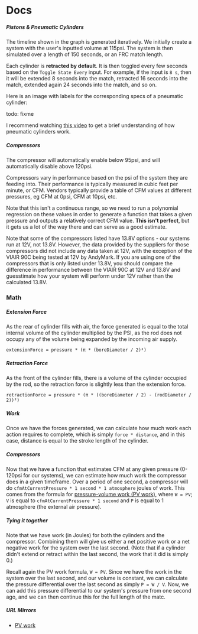 # Docs

##### Pistons & Pneumatic Cylinders

The timeline shown in the graph is generated iteratively. We initially create a system with the user's inputted volume at 115psi. The system is then simulated over a length of 150 seconds, or an FRC match length.

Each cylinder is **retracted by default**. It is then toggled every few seconds based on the `Toggle State Every` input. For example, if the input is `8 s`, then it will be extended 8 seconds into the match, retracted 16 seconds into the match, extended again 24 seconds into the match, and so on.

Here is an image with labels for the corresponding specs of a pneumatic cylinder:

todo: fixme

I recommend watching [this video](https://www.youtube.com/watch?v=R-OBtVCPjMc) to get a brief understanding of how pneumatic cylinders work.

##### Compressors

The compressor will automatically enable below 95psi, and will automatically disable above 120psi.

Compressors vary in performance based on the psi of the system they are feeding into. Their performance is typically measured in cubic feet per minute, or CFM. Vendors typically provide a table of CFM values at different pressures, eg CFM at 0psi, CFM at 10psi, etc.

Note that this isn't a continuous range, so we need to run a polynomial regression on these values in order to generate a function that takes a given pressure and outputs a relatively correct CFM value. **This isn't perfect**, but it gets us a lot of the way there and can serve as a good estimate.

Note that some of the compressors listed have 13.8V options - our systems run at 12V, not 13.8V. However, the data provided by the suppliers for those compressors did not include any data taken at 12V, with the exception of the VIAIR 90C being tested at 12V by AndyMark. If you are using one of the compressors that is only listed under 13.8V, you should compare the difference in performance between the VIAIR 90C at 12V and 13.8V and guesstimate how your system will perform under 12V rather than the calculated 13.8V.

### Math

##### Extension Force

As the rear of cylinder fills with air, the force generated is equal to the total internal volume of the cylinder multiplied by the PSI, as the rod does not occupy any of the volume being expanded by the incoming air supply.

```
extensionForce = pressure * (π * (boreDiameter / 2)²)
```

##### Retraction Force

As the front of the cylinder fills, there is a volume of the cylinder occupied by the rod, so the retraction force is slightly less than the extension force.

```
retractionForce = pressure * (π * ((boreDiameter / 2) - (rodDiameter / 2))²)
```

##### Work

Once we have the forces generated, we can calculate how much work each action requires to complete, which is simply `force * distance`, and in this case, distance is equal to the stroke length of the cylinder.

##### Compressors

Now that we have a function that estimates CFM at any given pressure (0-120psi for our systems), we can estimate how much work the compressor does in a given timeframe. Over a period of one second, a compressor will do `cfmAtCurrentPressure * 1 second * 1 atmosphere` joules of work. This comes from the formula for [pressure-volume work (PV work)](https://www.khanacademy.org/science/ap-chemistry/thermodynamics-ap/internal-energy-tutorial-ap/a/pressure-volume-work), where `W = PV`; `V` is equal to `cfmAtCurrentPressure * 1 second` and `P` is equal to 1 atmosphere (the external air pressure).

##### Tying it together

Note that we have work (in Joules) for both the cylinders and the compressor. Combining them will give us either a net positive work or a net negative work for the system over the last second. (Note that if a cylinder didn't extend or retract within the last second, the work that it did is simply 0.)

Recall again the PV work formula, `W = PV`. Since we have the work in the system over the last second, and our volume is constant, we can calculate the pressure differential over the last second as simply `P = W / V`. Now, we can add this pressure differential to our system's pressure from one second ago, and we can then continue this for the full length of the matc.

##### URL Mirrors

- [PV work](https://web.archive.org/web/20201024100339/https://www.khanacademy.org/science/ap-chemistry/thermodynamics-ap/internal-energy-tutorial-ap/a/pressure-volume-work)
